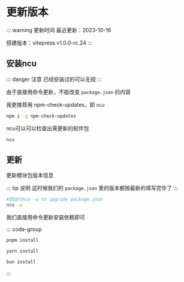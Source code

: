 # 更新版本

::: warning 更新时间
最近更新：2023-10-16

搭建版本：vitepress v1.0.0-rc.24
:::


## 安装ncu

::: danger 注意
已经安装过的可以无视
:::

由于直接用命令更新，不能改变 `package.json` 的内容

我更推荐用 npm-check-updates，即 `ncu`

```sh
npm i -g npm-check-updates
```

ncu可以可以检查出需更新的软件包

```sh
ncu
```


## 更新

更新模块包版本信息

::: tip 说明
这时候我们的 `package.json` 里的版本都按最新的填写完毕了
:::

```sh
#即运行ncu -u to upgrade package.json
ncu -u
```


我们直接用命令更新安装依赖即可


::: code-group
```sh [pmpm]
pnpm install
```

```sh [yarn]
yarn install
```

```sh [bun]
bun install
```
:::

